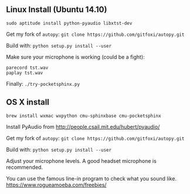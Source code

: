 

Linux Install (Ubuntu 14.10)
----------------------------

```
sudo aptitude install python-pyaudio libxtst-dev
```

Get my fork of `autopy`: `git clone https://github.com/gitfoxi/autopy.git`

Build with: `python setup.py install --user`

Make sure your microphone is working (could be a fight):

```
parecord tst.wav
paplay tst.wav
```

Finally: `./try-pocketsphinx.py`

OS X install
------------

```
brew install wxmac wxpython cmu-sphinxbase cmu-pocketsphinx
```

Install PyAudio from http://people.csail.mit.edu/hubert/pyaudio/

Get my fork of `autopy`: `git clone https://github.com/gitfoxi/autopy.git`

Build with: `python setup.py install --user`

Adjust your microphone levels. A good headset microphone is
recommended.

You can use the famous line-in program to check what you sound like. https://www.rogueamoeba.com/freebies/
